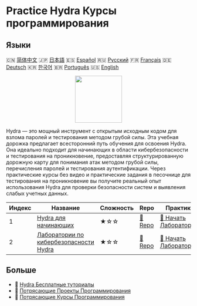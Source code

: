 # Practice Hydra Курсы программирования

## Языки

🇨🇳 [简体中文](README_zh.md) 🇯🇵 [日本語](README_ja.md) 🇪🇸 [Español](README_es.md) 🇷🇺 [Русский](README_ru.md) 🇫🇷 [Français](README_fr.md) 🇩🇪 [Deutsch](README_de.md) 🇰🇷 [한국어](README_ko.md) 🇧🇷 [Português](README_pt.md) 🇺🇸 [English](README.md) 

<div align="center">
<img width="128px" src="https://file.labex.io/path/fqzGODJFWPbL.png">
</div>

Hydra — это мощный инструмент с открытым исходным кодом для взлома паролей и тестирования методом грубой силы. Эта учебная дорожка предлагает всесторонний путь обучения для освоения Hydra. Она идеально подходит для начинающих в области кибербезопасности и тестирования на проникновение, предоставляя структурированную дорожную карту для понимания атак методом грубой силы, перечисления паролей и тестирования аутентификации. Через практические курсы без видео и практические задания в песочнице для тестирования на проникновение вы получите реальный опыт использования Hydra для проверки безопасности систем и выявления слабых учетных данных.

|   Индекс | Название                                                                                              | Сложность   | Repo                                                                     | Практика                                                                             |
|----------|-------------------------------------------------------------------------------------------------------|-------------|--------------------------------------------------------------------------|--------------------------------------------------------------------------------------|
|        1 | [Hydra для начинающих](https://labex.io/ru/courses/hydra-for-beginners)                               | ★☆☆         | [🔗 Repo](https://github.com/labex-labs/hydra-for-beginners)             | [🚀 Начать Лабораторию](https://labex.io/ru/courses/hydra-for-beginners)             |
|        2 | [Лаборатории по кибербезопасности Hydra](https://labex.io/ru/courses/hydra-cybersecurity-attack-labs) | ★☆☆         | [🔗 Repo](https://github.com/labex-labs/hydra-cybersecurity-attack-labs) | [🚀 Начать Лабораторию](https://labex.io/ru/courses/hydra-cybersecurity-attack-labs) |

## Больше

- 🔗 [Hydra Бесплатные туториалы](https://github.com/labex-labs/hydra-free-tutorials)
- 🔗 [Потрясающие Проекты Программирования](https://github.com/labex-labs/awesome-programming-projects)
- 🔗 [Потрясающие Курсы Программирования](https://github.com/labex-labs/awesome-programming-courses)

